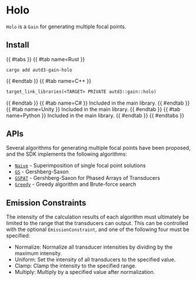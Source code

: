 # Holo

`Holo` is a `Gain` for generating multiple focal points.

## Install

{{ #tabs }}
{{ #tab name=Rust }}
```shell
cargo add autd3-gain-holo
```
{{ #endtab }}
{{ #tab name=C++ }}
```cpp,name=CMakeLists.txt
target_link_libraries(<TARGET> PRIVATE autd3::gain::holo)
```
{{ #endtab }}
{{ #tab name=C# }}
Included in the main library.
{{ #endtab }}
{{ #tab name=Unity }}
Included in the main library.
{{ #endtab }}
{{ #tab name=Python }}
Included in the main library.
{{ #endtab }}
{{ #endtabs }}

## APIs

Several algorithms for generating multiple focal points have been proposed, and the SDK implements the following algorithms:

* [`Naive`](./holo/naive.md) - Superimposition of single focal point solutions
* [`GS`](./holo/gs.md) - Gershberg-Saxon
* [`GSPAT`](./holo/gspat.md) - Gershberg-Saxon for Phased Arrays of Transducers
* [`Greedy`](./holo/greedy.md) - Greedy algorithm and Brute-force search

## Emission Constraints

The intensity of the calculation results of each algorithm must ultimately be limited to the range that the transducers can output.
This can be controlled with the optional `EmissionConstraint`, and one of the following four must be specified:

- Normalize: Normalize all transducer intensities by dividing by the maximum intensity.
- Uniform: Set the intensity of all transducers to the specified value.
- Clamp: Clamp the intensity to the specified range.
- Multiply: Multiply by a specified value after normalization.
